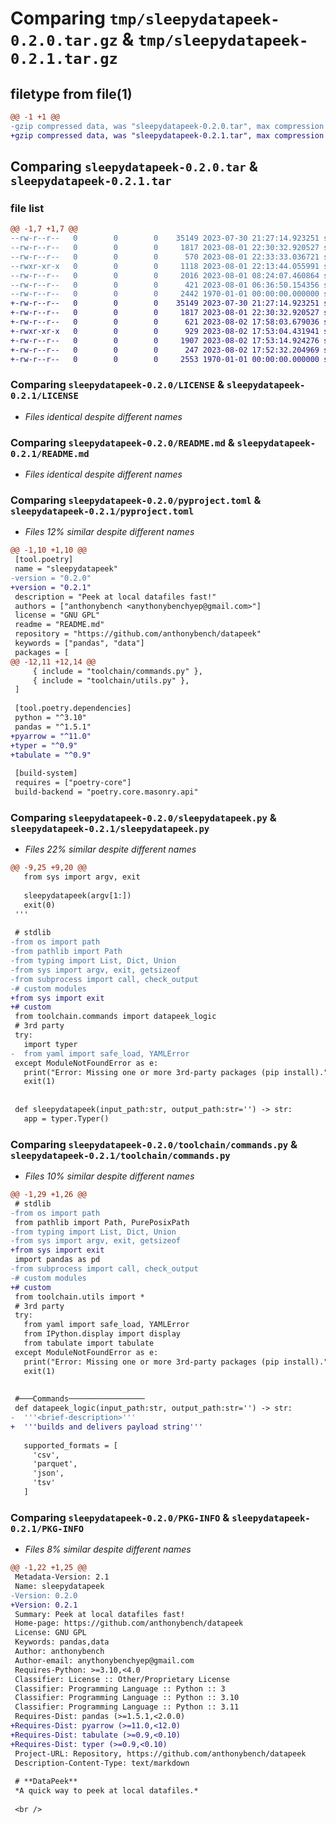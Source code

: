 # Comparing `tmp/sleepydatapeek-0.2.0.tar.gz` & `tmp/sleepydatapeek-0.2.1.tar.gz`

## filetype from file(1)

```diff
@@ -1 +1 @@
-gzip compressed data, was "sleepydatapeek-0.2.0.tar", max compression
+gzip compressed data, was "sleepydatapeek-0.2.1.tar", max compression
```

## Comparing `sleepydatapeek-0.2.0.tar` & `sleepydatapeek-0.2.1.tar`

### file list

```diff
@@ -1,7 +1,7 @@
--rw-r--r--   0        0        0    35149 2023-07-30 21:27:14.923251 sleepydatapeek-0.2.0/LICENSE
--rw-r--r--   0        0        0     1817 2023-08-01 22:30:32.920527 sleepydatapeek-0.2.0/README.md
--rw-r--r--   0        0        0      570 2023-08-01 22:33:33.036721 sleepydatapeek-0.2.0/pyproject.toml
--rwxr-xr-x   0        0        0     1118 2023-08-01 22:13:44.055991 sleepydatapeek-0.2.0/sleepydatapeek.py
--rw-r--r--   0        0        0     2016 2023-08-01 08:24:07.460864 sleepydatapeek-0.2.0/toolchain/commands.py
--rw-r--r--   0        0        0      421 2023-08-01 06:36:50.154356 sleepydatapeek-0.2.0/toolchain/utils.py
--rw-r--r--   0        0        0     2442 1970-01-01 00:00:00.000000 sleepydatapeek-0.2.0/PKG-INFO
+-rw-r--r--   0        0        0    35149 2023-07-30 21:27:14.923251 sleepydatapeek-0.2.1/LICENSE
+-rw-r--r--   0        0        0     1817 2023-08-01 22:30:32.920527 sleepydatapeek-0.2.1/README.md
+-rw-r--r--   0        0        0      621 2023-08-02 17:58:03.679036 sleepydatapeek-0.2.1/pyproject.toml
+-rwxr-xr-x   0        0        0      929 2023-08-02 17:53:04.431941 sleepydatapeek-0.2.1/sleepydatapeek.py
+-rw-r--r--   0        0        0     1907 2023-08-02 17:53:14.924276 sleepydatapeek-0.2.1/toolchain/commands.py
+-rw-r--r--   0        0        0      247 2023-08-02 17:52:32.204969 sleepydatapeek-0.2.1/toolchain/utils.py
+-rw-r--r--   0        0        0     2553 1970-01-01 00:00:00.000000 sleepydatapeek-0.2.1/PKG-INFO
```

### Comparing `sleepydatapeek-0.2.0/LICENSE` & `sleepydatapeek-0.2.1/LICENSE`

 * *Files identical despite different names*

### Comparing `sleepydatapeek-0.2.0/README.md` & `sleepydatapeek-0.2.1/README.md`

 * *Files identical despite different names*

### Comparing `sleepydatapeek-0.2.0/pyproject.toml` & `sleepydatapeek-0.2.1/pyproject.toml`

 * *Files 12% similar despite different names*

```diff
@@ -1,10 +1,10 @@
 [tool.poetry]
 name = "sleepydatapeek"
-version = "0.2.0"
+version = "0.2.1"
 description = "Peek at local datafiles fast!"
 authors = ["anthonybench <anythonybenchyep@gmail.com>"]
 license = "GNU GPL"
 readme = "README.md"
 repository = "https://github.com/anthonybench/datapeek"
 keywords = ["pandas", "data"]
 packages = [
@@ -12,11 +12,14 @@
     { include = "toolchain/commands.py" },
     { include = "toolchain/utils.py" },
 ]
 
 [tool.poetry.dependencies]
 python = "^3.10"
 pandas = "^1.5.1"
+pyarrow = "^11.0"
+typer = "^0.9"
+tabulate = "^0.9"
 
 [build-system]
 requires = ["poetry-core"]
 build-backend = "poetry.core.masonry.api"
```

### Comparing `sleepydatapeek-0.2.0/sleepydatapeek.py` & `sleepydatapeek-0.2.1/sleepydatapeek.py`

 * *Files 22% similar despite different names*

```diff
@@ -9,25 +9,20 @@
   from sys import argv, exit
 
   sleepydatapeek(argv[1:])
   exit(0)
 '''
 
 # stdlib
-from os import path
-from pathlib import Path
-from typing import List, Dict, Union
-from sys import argv, exit, getsizeof
-from subprocess import call, check_output
-# custom modules
+from sys import exit
+# custom
 from toolchain.commands import datapeek_logic
 # 3rd party
 try:
   import typer
-  from yaml import safe_load, YAMLError
 except ModuleNotFoundError as e:
   print("Error: Missing one or more 3rd-party packages (pip install).")
   exit(1)
 
 
 def sleepydatapeek(input_path:str, output_path:str='') -> str:
   app = typer.Typer()
```

### Comparing `sleepydatapeek-0.2.0/toolchain/commands.py` & `sleepydatapeek-0.2.1/toolchain/commands.py`

 * *Files 10% similar despite different names*

```diff
@@ -1,29 +1,26 @@
 # stdlib
-from os import path
 from pathlib import Path, PurePosixPath
-from typing import List, Dict, Union
-from sys import argv, exit, getsizeof
+from sys import exit
 import pandas as pd
-from subprocess import call, check_output
-# custom modules
+# custom
 from toolchain.utils import *
 # 3rd party
 try:
   from yaml import safe_load, YAMLError
   from IPython.display import display
   from tabulate import tabulate
 except ModuleNotFoundError as e:
   print("Error: Missing one or more 3rd-party packages (pip install).")
   exit(1)
 
 
 #───Commands─────────────────
 def datapeek_logic(input_path:str, output_path:str='') -> str:
-  '''<brief-description>'''
+  '''builds and delivers payload string'''
 
   supported_formats = [
     'csv',
     'parquet',
     'json',
     'tsv'
   ]
```

### Comparing `sleepydatapeek-0.2.0/PKG-INFO` & `sleepydatapeek-0.2.1/PKG-INFO`

 * *Files 8% similar despite different names*

```diff
@@ -1,22 +1,25 @@
 Metadata-Version: 2.1
 Name: sleepydatapeek
-Version: 0.2.0
+Version: 0.2.1
 Summary: Peek at local datafiles fast!
 Home-page: https://github.com/anthonybench/datapeek
 License: GNU GPL
 Keywords: pandas,data
 Author: anthonybench
 Author-email: anythonybenchyep@gmail.com
 Requires-Python: >=3.10,<4.0
 Classifier: License :: Other/Proprietary License
 Classifier: Programming Language :: Python :: 3
 Classifier: Programming Language :: Python :: 3.10
 Classifier: Programming Language :: Python :: 3.11
 Requires-Dist: pandas (>=1.5.1,<2.0.0)
+Requires-Dist: pyarrow (>=11.0,<12.0)
+Requires-Dist: tabulate (>=0.9,<0.10)
+Requires-Dist: typer (>=0.9,<0.10)
 Project-URL: Repository, https://github.com/anthonybench/datapeek
 Description-Content-Type: text/markdown
 
 # **DataPeek**
 *A quick way to peek at local datafiles.*
 
 <br />
```


